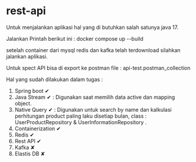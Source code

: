 # rest-api
 Untuk menjalankan aplikasi hal yang di butuhkan salah satunya java 17.
 
 Jalankan Printah berikut ini :  docker compose up --build

 setelah container dari mysql redis dan kafka telah terdownload silahkan jalankan aplikasi.

 Untuk spect API bisa di export ke postman file : api-test.postman_collection

 Hal yang sudah dilakukan dalam tugas :
 1. Spring boot ✔
 2. Java Stream ✔ :  Digunakan saat memilih data active dan mapping object.
 3. Native Query ✔ :  Digunakan untuk search by name dan kalkulasi perhitungan product paling laku disetiap bulan, class : UserProductRepository & UserInformationRepository .
 4. Containerization ✔
 5. Redis ✔
 6. Rest API ✔
 7. Kafka ✘
 8. Elastis DB ✘



